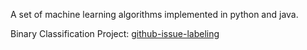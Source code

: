 A set of machine learning algorithms implemented in python and java.

Binary Classification Project: [github-issue-labeling](https://github.com/arunk054/machine-learning-algos/tree/master/github-issue-labeling) 

